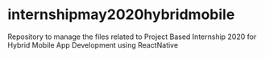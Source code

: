 # internshipmay2020hybridmobile
Repository to manage the files related to Project Based Internship 2020 for Hybrid Mobile App Development using ReactNative
